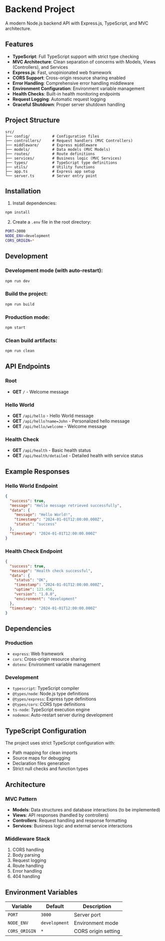 # Backend Project

A modern Node.js backend API with Express.js, TypeScript, and MVC architecture.

## Features

- **TypeScript**: Full TypeScript support with strict type checking
- **MVC Architecture**: Clean separation of concerns with Models, Views (Controllers), and Services
- **Express.js**: Fast, unopinionated web framework
- **CORS Support**: Cross-origin resource sharing enabled
- **Error Handling**: Comprehensive error handling middleware
- **Environment Configuration**: Environment variable management
- **Health Checks**: Built-in health monitoring endpoints
- **Request Logging**: Automatic request logging
- **Graceful Shutdown**: Proper server shutdown handling

## Project Structure

```
src/
├── config/          # Configuration files
├── controllers/     # Request handlers (MVC Controllers)
├── middleware/      # Express middleware
├── models/          # Data models (MVC Models)
├── routes/          # Route definitions
├── services/        # Business logic (MVC Services)
├── types/           # TypeScript type definitions
├── utils/           # Utility functions
├── app.ts           # Express app setup
└── server.ts        # Server entry point
```

## Installation

1. Install dependencies:
```bash
npm install
```

2. Create a `.env` file in the root directory:
```bash
PORT=3000
NODE_ENV=development
CORS_ORIGIN=*
```

## Development

### Development mode (with auto-restart):
```bash
npm run dev
```

### Build the project:
```bash
npm run build
```

### Production mode:
```bash
npm start
```

### Clean build artifacts:
```bash
npm run clean
```

## API Endpoints

### Root
- **GET** `/` - Welcome message

### Hello World
- **GET** `/api/hello` - Hello World message
- **GET** `/api/hello?name=John` - Personalized hello message
- **GET** `/api/hello/welcome` - Welcome message

### Health Check
- **GET** `/api/health` - Basic health status
- **GET** `/api/health/detailed` - Detailed health with service status

## Example Responses

### Hello World Endpoint
```json
{
  "success": true,
  "message": "Hello message retrieved successfully",
  "data": {
    "message": "Hello World!",
    "timestamp": "2024-01-01T12:00:00.000Z",
    "status": "success"
  },
  "timestamp": "2024-01-01T12:00:00.000Z"
}
```

### Health Check Endpoint
```json
{
  "success": true,
  "message": "Health check successful",
  "data": {
    "status": "OK",
    "timestamp": "2024-01-01T12:00:00.000Z",
    "uptime": 123.456,
    "version": "1.0.0",
    "environment": "development"
  },
  "timestamp": "2024-01-01T12:00:00.000Z"
}
```

## Dependencies

### Production
- `express`: Web framework
- `cors`: Cross-origin resource sharing
- `dotenv`: Environment variable management

### Development
- `typescript`: TypeScript compiler
- `@types/node`: Node.js type definitions
- `@types/express`: Express type definitions
- `@types/cors`: CORS type definitions
- `ts-node`: TypeScript execution engine
- `nodemon`: Auto-restart server during development

## TypeScript Configuration

The project uses strict TypeScript configuration with:
- Path mapping for clean imports
- Source maps for debugging
- Declaration files generation
- Strict null checks and function types

## Architecture

### MVC Pattern
- **Models**: Data structures and database interactions (to be implemented)
- **Views**: API responses (handled by controllers)
- **Controllers**: Request handling and response formatting
- **Services**: Business logic and external service interactions

### Middleware Stack
1. CORS handling
2. Body parsing
3. Request logging
4. Route handling
5. Error handling
6. 404 handling

## Environment Variables

| Variable | Default | Description |
|----------|---------|-------------|
| `PORT` | `3000` | Server port |
| `NODE_ENV` | `development` | Environment mode |
| `CORS_ORIGIN` | `*` | CORS origin setting | 